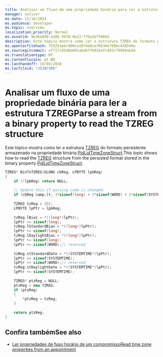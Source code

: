 ```yaml
---
title: Analisar um fluxo de uma propriedade binária para ler a estrutura TZREG
manager: soliver
ms.date: 11/16/2014
ms.audience: Developer
ms.topic: overview
localization_priority: Normal
ms.assetid: 9e36e0d9-a28b-5978-0e23-f76e1bf506b5
description: Este tópico mostra como ler a estrutura TZREG do formato persistente armazenado na propriedade binária PidLidTimeZoneStruct.
ms.openlocfilehash: f59251ebc980ca10f4ddce76b34e700bc430540a
ms.sourcegitcommit: ef717c65d8dd41ababffb01eafc443c79950aed4
ms.translationtype: HT
ms.contentlocale: pt-BR
ms.lasthandoff: 10/04/2018
ms.locfileid: "25387395"
---
```

# <a name="parse-a-stream-from-a-binary-property-to-read-the-tzreg-structure"></a><span data-ttu-id="ee5d2-103">Analisar um fluxo de uma propriedade binária para ler a estrutura TZREG</span><span class="sxs-lookup"><span data-stu-id="ee5d2-103">Parse a stream from a binary property to read the TZREG structure</span></span>

<span data-ttu-id="ee5d2-104">Este tópico mostra como ler a estrutura [TZREG](tzreg.md) do formato persistente armazenado na propriedade binária [PidLidTimeZoneStruct](https://msdn.microsoft.com/library/2acf0036-2f3e-4f90-8614-7aa667860f74%28Office.15%29.aspx).</span><span class="sxs-lookup"><span data-stu-id="ee5d2-104">This topic shows how to read the [TZREG](tzreg.md) structure from the persisted format stored in the binary property [PidLidTimeZoneStruct](https://msdn.microsoft.com/library/2acf0036-2f3e-4f90-8614-7aa667860f74%28Office.15%29.aspx).</span></span>
  
```cpp
TZREG* BinToTZREG(ULONG cbReg, LPBYTE lpbReg)  
{ 
    if (!lpbReg) return NULL;  
 
    // Update this if parsing code is changed. 
    if (cbReg &amp;lt; 3*sizeof(long) + 2*sizeof(WORD) + 2*sizeof(SYSTEMTIME)) return NULL; 
 
    TZREG tzReg = {0}; 
    LPBYTE lpPtr = lpbReg; 
 
    tzReg.lBias = *((long*)lpPtr); 
    lpPtr += sizeof(long); 
    tzReg.lStandardBias = *((long*)lpPtr); 
    lpPtr += sizeof(long); 
    tzReg.lDaylightBias = *((long*)lpPtr); 
    lpPtr += sizeof(long); 
    lpPtr += sizeof(WORD);// reserved 
 
    tzReg.stStandardDate = *((SYSTEMTIME*)lpPtr); 
    lpPtr += sizeof(SYSTEMTIME); 
    lpPtr += sizeof(WORD);// reserved 
    tzReg.stDaylightDate = *((SYSTEMTIME*)lpPtr); 
    lpPtr += sizeof(SYSTEMTIME); 
 
    TZREG* ptzReg = NULL; 
    ptzReg = new TZREG; 
    if (ptzReg) 
    { 
        *ptzReg = tzReg; 
    } 
 
    return ptzReg; 
} 

```

## <a name="see-also"></a><span data-ttu-id="ee5d2-105">Confira também</span><span class="sxs-lookup"><span data-stu-id="ee5d2-105">See also</span></span>

- [<span data-ttu-id="ee5d2-106">Ler propriedades de fuso horário de um compromisso</span><span class="sxs-lookup"><span data-stu-id="ee5d2-106">Read time zone properties from an appointment</span></span>](how-to-read-time-zone-properties-from-an-appointment.md)

